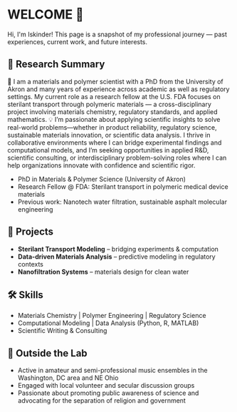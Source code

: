 # WELCOME 👋
Hi, I'm Iskinder! This page is a snapshot of my professional journey — past experiences, current work, and future interests.

## 🔬 Research Summary
🔬 I am a materials and polymer scientist with a PhD from the University of Akron and many years of experience across academic as well as regulatory settings. My current role as a research fellow at the U.S. FDA focuses on sterilant transport through polymeric materials — a cross-disciplinary project involving materials chemistry, regulatory standards, and applied mathematics.
💡 I’m passionate about applying scientific insights to solve real-world problems—whether in product reliability, regulatory science, sustainable materials innovation, or scientific data analysis. I thrive in collaborative environments where I can bridge experimental findings and computational models, and I’m seeking opportunities in applied R&D, scientific consulting, or interdisciplinary problem-solving roles where I can help organizations innovate with confidence and scientific rigor.
- PhD in Materials & Polymer Science (University of Akron)  
- Research Fellow @ FDA: Sterilant transport in polymeric medical device materials  
- Previous work: Nanotech water filtration, sustainable asphalt molecular engineering

## 📂 Projects
- **Sterilant Transport Modeling** – bridging experiments & computation  
- **Data-driven Materials Analysis** – predictive modeling in regulatory contexts  
- **Nanofiltration Systems** – materials design for clean water  

## 🛠️ Skills
- Materials Chemistry | Polymer Engineering | Regulatory Science  
- Computational Modeling | Data Analysis (Python, R, MATLAB)  
- Scientific Writing & Consulting  

## 🎷 Outside the Lab
- Active in amateur and semi-professional music ensembles in the Washington, DC area and NE Ohio  
- Engaged with local volunteer and secular discussion groups  
- Passionate about promoting public awareness of science and advocating for the separation of religion and government  

